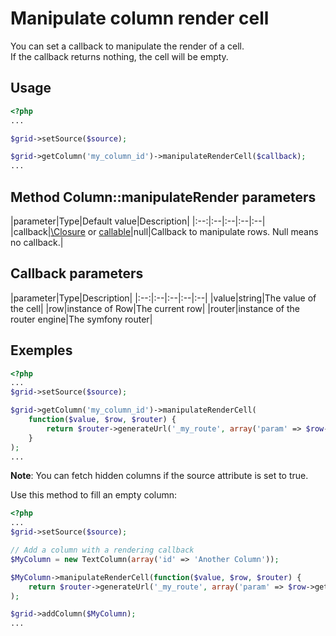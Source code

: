 Manipulate column render cell
=============================

You can set a callback to manipulate the render of a cell.  
If the callback returns nothing, the cell will be empty.

## Usage

```php
<?php
...

$grid->setSource($source);

$grid->getColumn('my_column_id')->manipulateRenderCell($callback);
...
```

## Method Column::manipulateRender parameters

|parameter|Type|Default value|Description|
|:--:|:--|:--|:--|:--|
|callback|[\Closure](http://php.net/manual/en/functions.anonymous.php) or [callable](http://php.net/manual/en/language.types.callable.php)|null|Callback to manipulate rows. Null means no callback.|

## Callback parameters

|parameter|Type|Description|
|:--:|:--|:--|:--|:--|
|value|string|The value of the cell|
|row|instance of Row|The current row|
|router|instance of the router engine|The symfony router|

## Exemples

```php
<?php
...
$grid->setSource($source);

$grid->getColumn('my_column_id')->manipulateRenderCell(
    function($value, $row, $router) {
        return $router->generateUrl('_my_route', array('param' => $row->getField('column4')));
    }
);
...
```

**Note**: You can fetch hidden columns if the source attribute is set to true.

Use this method to fill an empty column:

```php
<?php
...
$grid->setSource($source);

// Add a column with a rendering callback
$MyColumn = new TextColumn(array('id' => 'Another Column'));

$MyColumn->manipulateRenderCell(function($value, $row, $router) {
    return $router->generateUrl('_my_route', array('param' => $row->getField('column4')));}
);

$grid->addColumn($MyColumn);
...
```
